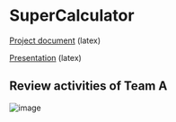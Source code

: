 # SuperCalculator

[Project document](https://www.overleaf.com/8558861979qcbgyhpzytmx)  (latex)

[Presentation](https://www.overleaf.com/2462455721rcrrzytjjhbm)  (latex)

## Review activities of Team A
![image](https://user-images.githubusercontent.com/1106716/128644827-e00a900e-d770-4d8f-8504-e4a8efc8ea16.png)
